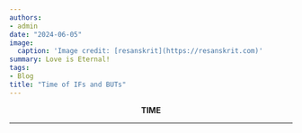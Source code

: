 ```yaml
---
authors:
- admin
date: "2024-06-05"
image:
  caption: 'Image credit: [resanskrit](https://resanskrit.com)'
summary: Love is Eternal!
tags:
- Blog
title: "Time of IFs and BUTs"
---
```

<p align="center"><b>TIME</b></p>


---


